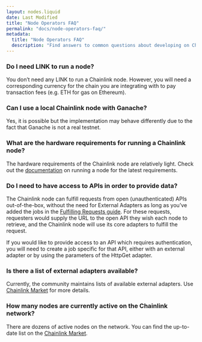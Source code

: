 ```yaml
---
layout: nodes.liquid
date: Last Modified
title: "Node Operators FAQ"
permalink: "docs/node-operators-faq/"
metadata: 
  title: "Node Operators FAQ"
  description: "Find answers to common questions about developing on Chainlink."
---
```


### Do I need LINK to run a node?

You don’t need any LINK to run a Chainlink node. However, you will need a corresponding currency for the chain you are integrating with to pay transaction fees (e.g. ETH for gas on Ethereum).

### Can I use a local Chainlink node with Ganache?

Yes, it is possible but the implementation may behave differently due to the fact that Ganache is not a real testnet.

### What are the hardware requirements for running a Chainlink node?

The hardware requirements of the Chainlink node are relatively light. Check out the [documentation](https://github.com/smartcontractkit/chainlink#install) on running a node for the latest requirements.

### Do I need to have access to APIs in order to provide data?

The Chainlink node can fulfill requests from open (unauthenticated) APIs out-of-the-box, without the need for External Adapters as long as you’ve added the jobs in the [Fulfilling Requests guide](/docs/fulfilling-requests/). For these requests, requesters would supply the URL to the open API they wish each node to retrieve, and the Chainlink node will use its core adapters to fulfill the request.

If you would like to provide access to an API which requires authentication, you will need to create a job specific for that API, either with an external adapter or by using the parameters of the HttpGet adapter.

### Is there a list of external adapters available?

Currently, the community maintains lists of available external adapters. Use [Chainlink Market](https://market.link/) for more details.

### How many nodes are currently active on the Chainlink network?

There are dozens of active nodes on the network. You can find the up-to-date list on the [Chainlink Market](https://market.link/search/nodes).